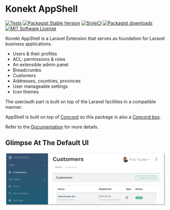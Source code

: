 # Konekt AppShell

[![Tests](https://img.shields.io/github/workflow/status/artkonekt/appshell/tests/master?style=flat-square)](https://github.com/artkonekt/appshell/actions?query=workflow%3Atests)
[![Packagist Stable Version](https://img.shields.io/packagist/v/konekt/appshell.svg?style=flat-square&label=stable)](https://packagist.org/packages/konekt/appshell)
[![StyleCI](https://styleci.io/repos/74504388/shield?branch=master)](https://styleci.io/repos/74504388)
[![Packagist downloads](https://img.shields.io/packagist/dt/konekt/appshell.svg?style=flat-square)](https://packagist.org/packages/konekt/appshell)
[![MIT Software License](https://img.shields.io/badge/license-MIT-blue.svg?style=flat-square)](LICENSE)

Konekt AppShell is a Laravel Extension that serves as foundation for Laravel business applications.

- Users & their profiles
- ACL: permissions & roles
- An extensible admin panel
- Breadcrumbs
- Customers
- Addresses, countries, provinces
- User manageable settings
- Icon themes

The user/auth part is built on top of the Laravel facilities in a compatible manner.

AppShell is built on top of [Concord](https://konekt.dev/concord/1.8/overview)
so this package is also a [Concord box](https://konekt.dev/concord/1.8/boxes).

Refer to the [Documentation](https://konekt.dev/appshell/docs) for more details.

## Glimpse At The Default UI

![AppShell Glimpse](docs/glimpse.png)
